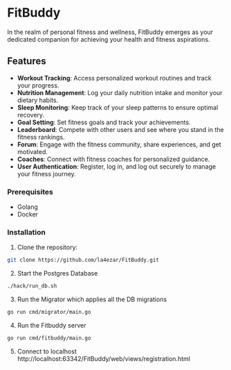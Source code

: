 # FitBuddy
In the realm of personal fitness and wellness, FitBuddy emerges as your dedicated companion for achieving your health and fitness aspirations.

## Features

- **Workout Tracking**: Access personalized workout routines and track your progress.
- **Nutrition Management**: Log your daily nutrition intake and monitor your dietary habits.
- **Sleep Monitoring**: Keep track of your sleep patterns to ensure optimal recovery.
- **Goal Setting**: Set fitness goals and track your achievements.
- **Leaderboard**: Compete with other users and see where you stand in the fitness rankings.
- **Forum**: Engage with the fitness community, share experiences, and get motivated.
- **Coaches**: Connect with fitness coaches for personalized guidance.
- **User Authentication**: Register, log in, and log out securely to manage your fitness journey.

### Prerequisites
- Golang
- Docker

### Installation
1. Clone the repository:
```bash
git clone https://github.com/la4ezar/FitBuddy.git
```
2. Start the Postgres Database
```bash
./hack/run_db.sh
```
3. Run the Migrator which applies all the DB migrations
```bash
go run cmd/migrator/main.go
```
4. Run the Fitbuddy server
```bash
go run cmd/fitbuddy/main.go
```
5. Connect to localhost http://localhost:63342/FitBuddy/web/views/registration.html